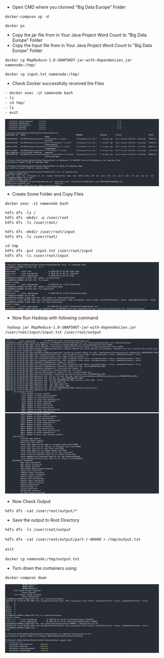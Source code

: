 - Open CMD where you clonned "Big Data Europe" Folder
```
docker-compose up -d
```
```
docker ps
```

- Copy the jar file from in Your Java Project Word Count to "Big Data Europe" Folder
- Copy the Input file from in Your Java Project Word Count to "Big Data Europe" Folder
```
docker cp MapReduce-1.0-SNAPSHOT-jar-with-dependencies.jar namenode:/tmp/
```
```
docker cp input.txt namenode:/tmp/
```

- Check Docker successfully received the Files
```
- docker exec -it namenode bash
- ls
- cd tmp/
- ls
- exit
```
![Alt text](image.png)

- Create Some Folder and Copy Files
```
docker exec -it namenode bash
```

```
hdfs dfs -ls /
hdfs dfs -mkdir -p /user/root
hdfs dfs -ls /user/root/
```

```
hdfs dfs -mkdir /user/root/input
hdfs dfs -ls /user/root/
```

```
cd tmp
hdfs dfs -put input.txt /user/root/input
hdfs dfs -ls /user/root/input
```

![Alt text](image-1.png)

- Now Run Hadoop with following command
```
 hadoop jar MapReduce-1.0-SNAPSHOT-jar-with-dependencies.jar /user/root/input/input.txt /user/root/output
```
![Alt text](image-2.png)
![Alt text](image-3.png)

- Now Check Output
```
hdfs dfs -cat /user/root/output/*
```


- Save the output to Root Directory
```
hdfs dfs -ls /user/root/output

hdfs dfs -cat /user/root/output/part-r-00000 > /tmp/output.txt

exit

docker cp namenode:/tmp/output.txt .
```

- Turn down the containers using:
```
docker-compose down
```

![Alt text](image-4.png)